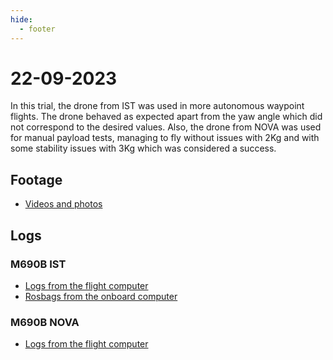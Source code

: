 ```yaml
---
hide:
  - footer
---
```


# 22-09-2023

In this trial, the drone from IST was used in more autonomous waypoint flights. The drone behaved as expected apart from the yaw angle which did not correspond to the desired values. Also, the drone from NOVA was used for manual payload tests, managing to fly without issues with 2Kg and with some stability issues with 3Kg which was considered a success.

## Footage

- [Videos and photos]( https://unlpt-my.sharepoint.com/:f:/g/personal/bj_guerreiro_fct_unl_pt/Eq04-e1J6xdHhwm8wsPDoWYBy1V9so8ARYhsHqxhinK5HQ?e=q4VhkI)

## Logs

### M690B IST

- [Logs from the flight computer](https://unlpt-my.sharepoint.com/:f:/g/personal/bj_guerreiro_fct_unl_pt/EoaseUDG_YFLtsrQLaCLqS8BMxEusglhxvmWU-RY5m_fLg?e=T8Fba5)
- [Rosbags from the onboard computer](https://unlpt-my.sharepoint.com/:f:/g/personal/bj_guerreiro_fct_unl_pt/EmZycL74nmdIiXVacECWBjYBU-vE89FrQ1KI8EzO6moCZg?e=hBBFLy)

### M690B NOVA

- [Logs from the flight computer](https://unlpt-my.sharepoint.com/:f:/g/personal/bj_guerreiro_fct_unl_pt/EkUVl5_xHJlBv6expAgo2joBehhQITaA-F871Q3lX8awbw?e=szAmio)

<script src='https://cdn.jsdelivr.net/gh/eddymens/markdown-external-link-script@v2.0.0/main.min.js'></script>